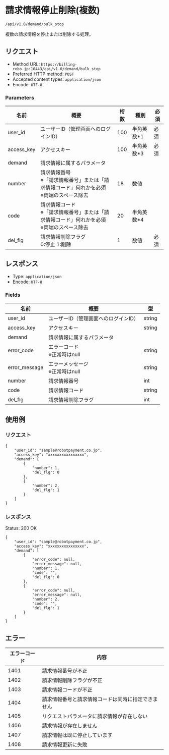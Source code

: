 # 請求情報停止削除(複数)

`/api/v1.0/demand/bulk_stop`

複数の請求情報を停止または削除する処理。

## リクエスト
- Method URL: `https://billing-robo.jp:10443/api/v1.0/demand/bulk_stop`
- Preferred HTTP method: `POST`
- Accepted content types: `application/json`
- Encode: `UTF-8`

### Parameters

| 名前       | 概要                                                                                               | 桁数 | 種別       | 必須 |
| ---------- | -------------------------------------------------------------------------------------------------- | ---- | ---------- | ---- |
| user_id    | ユーザーID（管理画面へのログインID）                                                               | 100  | 半角英数*1 | 必須 |
| access_key | アクセスキー                                                                                       | 100  | 半角英数*3 | 必須 |
| demand     | 請求情報に属するパラメータ                                                                         |      |            |      |
| number     | 請求情報番号 <br> ※「請求情報番号」または「請求情報コード」何れかを必須 <br> ※両端のスペース除去   | 18   | 数値       |      |
| code       | 請求情報コード <br> ※「請求情報番号」または「請求情報コード」何れかを必須 <br> ※両端のスペース除去 | 20   | 半角英数*4 |      |
| del_flg    | 請求情報削除フラグ <br> 0:停止 1:削除                                                              | 1    | 数値       | 必須 |


## レスポンス

- Type: `application/json`
- Encode: `UTF-8`

### Fields

| 名前          | 概要                                 | 型     |
| ------------- | ------------------------------------ | ------ |
| user_id       | ユーザーID（管理画面へのログインID） | string |
| access_key    | アクセスキー                         | string |
| demand        | 請求情報に属するパラメータ           |        |
| error_code    | エラーコード <br> ※正常時はnull      | string |
| error_message | エラーメッセージ <br> ※正常時はnull  | string |
| number        | 請求情報番号                         | int    |
| code          | 請求情報コード                       | string |
| del_flg       | 請求情報削除フラグ                   | int    |


## 使用例

### リクエスト

```
{
    "user_id": "sample@robotpayment.co.jp",
    "access_key": "xxxxxxxxxxxxxxxx",
    "demand": [
        {
            "number": 1,
            "del_flg": 0
        },
        {
            "number": 2,
            "del_flg": 1
        }
    ]
}
```

### レスポンス

Status: 200 OK

```
{
    "user_id": "sample@robotpayment.co.jp",
    "access_key": "xxxxxxxxxxxxxxxx",
    "demand": [
        {
            "error_code": null,
            "error_message": null,
            "number": 1,
            "code": "",
            "del_flg": 0
        },
        {
            "error_code": null,
            "error_message": null,
            "number": 2,
            "code": "",
            "del_flg": 1
        }
    ]
}
```

## エラー

| エラーコード | 内容                                               |
| ------------ | -------------------------------------------------- |
| 1401         | 請求情報番号が不正                                 |
| 1402         | 請求情報削除フラグが不正                           |
| 1403         | 請求情報コードが不正                               |
| 1404         | 請求情報番号と請求情報コードは同時に指定できません |
| 1405         | リクエストパラメータに請求情報が存在しない         |
| 1406         | 請求情報が存在しません                             |
| 1407         | 請求情報は既に停止しています                       |
| 1408         | 請求情報更新に失敗                                 |